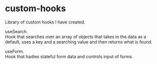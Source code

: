 # custom-hooks
Library of custom hooks I have created.

useSearch.  
    Hook that searches over an array of objects that takes in the data as a default, uses a key and a searching value and then returns what is found.

useForm.  
    Hook that hadles stateful form data and controls input of forms.

    
